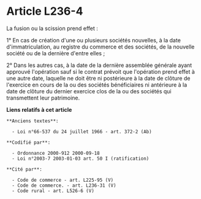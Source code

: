 # Article L236-4

La fusion ou la scission prend effet :

1° En cas de création d'une ou plusieurs sociétés nouvelles, à la date d'immatriculation, au registre du commerce et des
sociétés, de la nouvelle société ou de la dernière d'entre elles ;

2° Dans les autres cas, à la date de la dernière assemblée générale ayant approuvé l'opération sauf si le contrat prévoit que
l'opération prend effet à une autre date, laquelle ne doit être ni postérieure à la date de clôture de l'exercice en cours de
la ou des sociétés bénéficiaires ni antérieure à la date de clôture du dernier exercice clos de la ou des sociétés qui
transmettent leur patrimoine.

**Liens relatifs à cet article**

	**Anciens textes**:

	  - Loi n°66-537 du 24 juillet 1966 - art. 372-2 (Ab)

	**Codifié par**:

	  - Ordonnance 2000-912 2000-09-18
	  - Loi n°2003-7 2003-01-03 art. 50 I (ratification)

	**Cité par**:

	  - Code de commerce - art. L225-95 (V)
	  - Code de commerce. - art. L236-31 (V)
	  - Code rural - art. L526-6 (V)
